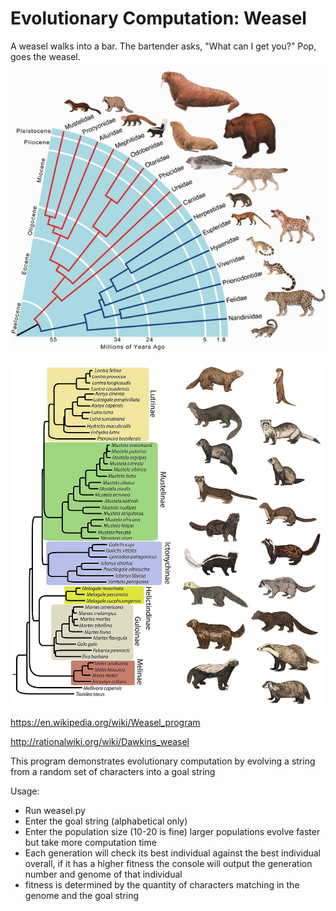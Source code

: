 # Evolutionary Computation: Weasel

A weasel walks into a bar.
The bartender asks, "What can I get you?"
Pop, goes the weasel.

![](Carnivora.png)

![](MustelidaePhylogeneticTree.jpg)

https://en.wikipedia.org/wiki/Weasel_program

http://rationalwiki.org/wiki/Dawkins_weasel


This program demonstrates evolutionary computation by evolving a string from a random set of characters into a goal string

Usage:
- Run weasel.py
- Enter the goal string (alphabetical only)
- Enter the population size (10-20 is fine) larger populations evolve faster but take more computation time
- Each generation will check its best individual against the best individual overall, if it has a higher fitness the console will output the generation number and genome of that individual
- fitness is determined by the quantity of characters matching in the genome and the goal string
